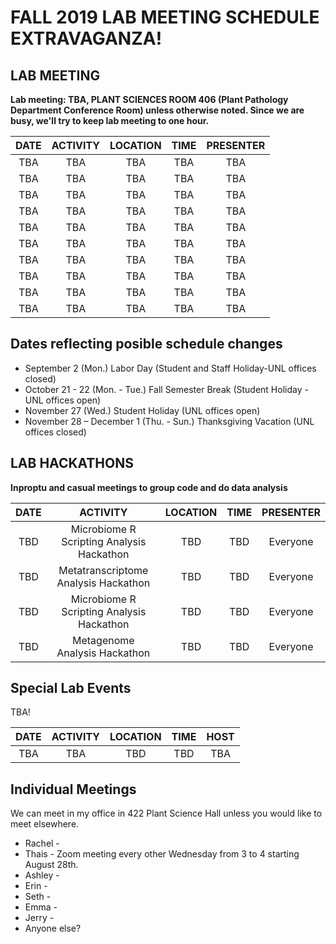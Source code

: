 # FALL 2019 LAB MEETING SCHEDULE EXTRAVAGANZA!

## __LAB MEETING__

__Lab meeting: TBA, PLANT SCIENCES ROOM 406 (Plant Pathology Department Conference Room) unless otherwise noted. Since we are busy, we'll try to keep lab meeting to one hour.__

**DATE** | **ACTIVITY** | **LOCATION** | **TIME** | **PRESENTER**
:-----:|:-----:|:-----:|:-----:|:-----:
TBA | TBA | TBA | TBA | TBA
TBA | TBA | TBA | TBA | TBA
TBA | TBA | TBA | TBA | TBA
TBA | TBA | TBA | TBA | TBA
TBA | TBA | TBA | TBA | TBA
TBA | TBA | TBA | TBA | TBA
TBA | TBA | TBA | TBA | TBA
TBA | TBA | TBA | TBA | TBA
TBA | TBA | TBA | TBA | TBA
TBA | TBA | TBA | TBA | TBA


## Dates reflecting posible schedule changes
* September 2 (Mon.)	Labor Day (Student and Staff Holiday-UNL offices closed)
* October 21 - 22 (Mon. - Tue.) 	Fall Semester Break (Student Holiday - UNL offices open)
* November 27 (Wed.) 	Student Holiday (UNL offices open)
* November 28 – December 1 (Thu. - Sun.) 	Thanksgiving Vacation (UNL offices closed)


## __LAB HACKATHONS__

__Inproptu and casual meetings to group code and do data analysis__

**DATE** | **ACTIVITY** | **LOCATION** | **TIME** | **PRESENTER**
:-----:|:-----:|:-----:|:-----:|:-----:
TBD | Microbiome R Scripting Analysis Hackathon | TBD | TBD | Everyone
TBD | Metatranscriptome Analysis Hackathon | TBD | TBD | Everyone
TBD | Microbiome R Scripting Analysis Hackathon | TBD | TBD | Everyone
TBD | Metagenome Analysis Hackathon | TBD | TBD | Everyone


## __Special Lab Events__

TBA!

**DATE** | **ACTIVITY** | **LOCATION** | **TIME** | **HOST**
:-----:|:-----:|:-----:|:-----:|:-----:
TBA | TBA | TBD | TBD | TBA


## __Individual Meetings__

We can meet in my office in 422 Plant Science Hall unless you would like to meet elsewhere. 

* Rachel - 
* Thais - Zoom meeting every other Wednesday from 3 to 4 starting August 28th.
* Ashley - 
* Erin - 
* Seth -
* Emma - 
* Jerry - 
* Anyone else?
